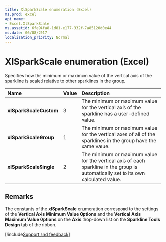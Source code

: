 ```yaml
---
title: XlSparkScale enumeration (Excel)
ms.prod: excel
api_name:
- Excel.XlSparkScale
ms.assetid: 6fe94fa8-1d81-e177-332f-7a85120d0e44
ms.date: 06/08/2017
localization_priority: Normal
---
```



# XlSparkScale enumeration (Excel)

Specifies how the minimum or maximum value of the vertical axis of the sparkline is scaled relative to other sparklines in the group.



|Name|Value|Description|
|:-----|:-----|:-----|
| **xlSparkScaleCustom**|3|The minimum or maximum value for the vertical axis of the sparkline has a user-defined value.|
| **xlSparkScaleGroup**|1|The minimum or maximum value for the vertical axes of all of the sparklines in the group have the same value.|
| **xlSparkScaleSingle**|2|The minimum or maximum value for the vertical axis of each sparkline in the group is automatically set to its own calculated value.|

## Remarks

The constants of the  **xlSparkScale** enumeration correspond to the settings of the **Vertical Axis Minimum Value Options** and the **Vertical Axis Maximum Value Options** on the **Axis** drop-down list on the **Sparkline Tools Design** tab of the ribbon.

[!include[Support and feedback](~/includes/feedback-boilerplate.md)]